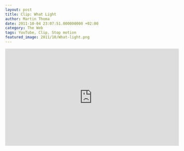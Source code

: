 ```yaml
---
layout: post
title: Clip: What Light
author: Martin Thoma
date: 2011-10-04 23:07:51.000000000 +02:00
category: The Web
tags: YouTube, Clip, Stop motion
featured_image: 2011/10/What-light.png
---
```

<iframe width="560" height="315" src="http://www.youtube.com/embed/5BnVtz92Ius?rel=0" frameborder="0" allowfullscreen></iframe>

